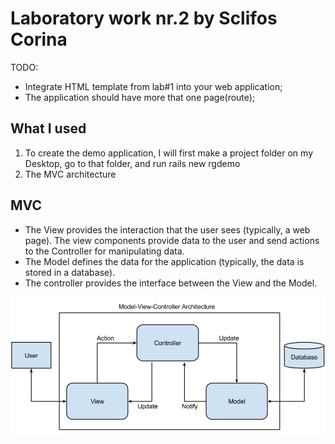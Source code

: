 # Laboratory work nr.2 by Sclifos Corina

TODO: 
* Integrate HTML template from lab#1 into your web application;
* The application should have more that one page(route);

## What I used 

1. To create the demo application, I will first make a project folder on my Desktop, go to that folder, and run rails new rgdemo
2. The MVC architecture

## MVC

* The View provides the interaction that the user sees (typically, a web page). The view components provide data to the user and send actions to the Controller for manipulating data.
* The Model defines the data for the application (typically, the data is stored in a database).
* The controller provides the interface between the View and the Model.
<img src="img/mvc_high_level_diagram.png" alt="Logo">





